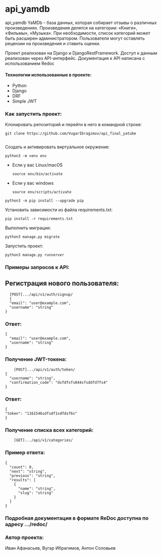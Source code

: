 # api_yamdb
api_yamdb
YaMDb - база данных, которая собирает отзывы о различных произведениях. Произведения делятся на категории: «Книги», «Фильмы», «Музыка». При необходимости, список категорий может быть расширен администратором. Пользователи могут оставлять рецензии на произведения и ставить оценки.

Проект реализован на Django и DjangoRestFramework. Доступ к данным реализован через API-интерфейс. Документация к API написана с использованием Redoc
#### Технологии использованные в проекте:

* Python
* Django
* DRF
* Simple JWT

### Как запустить проект:

Клонировать репозиторий и перейти в него в командной строке:

```
git clone https://github.com/VugarIbragimov/api_final_yatube
```

```
```
Cоздать и активировать виртуальное окружение:

```
python3 -m venv env
```

* Если у вас Linux/macOS

    ```
    source env/bin/activate
    ```

* Если у вас windows

    ```
    source env/scripts/activate
    ```

```
python3 -m pip install --upgrade pip
```

Установить зависимости из файла requirements.txt:

```
pip install -r requirements.txt
```

Выполнить миграции:

```
python3 manage.py migrate
```

Запустить проект:

```
python3 manage.py runserver
```
### Примеры запросов к API:
 
 ## Регистрация нового пользователя:
```
  [POST].../api/v1/auth/signup/
  {
  "email": "user@example.com",
  "username": "string"
}
```
### Ответ:
```
{
  "email": "user@example.com",
  "username": "string"
}
```
### Получение JWT-токена:
```
    [POST].../api/v1/auth/token/
{
  "username": "string",
  "confirmation_code": "dsfdfsfs844sfsddfd7fs4"
}
```

### Ответ:
```
{
"token": "1161546sdfsdf1sdfdsf6s"
}
```
### Получение списка всех категорий:
```
    [GET].../api/v1/categories/
```
### Пример ответа:
```
{
  "count": 0,
  "next": "string",
  "previous": "string",
  "results": [
    {
      "name": "string",
      "slug": "string"
    }
  ]
}
```


### Подробная документация в формате ReDoc доступна по адресу .../redoc/

### Автор проекта:

Иван Афанасьев, Вугар Ибрагимов, Антон Соловьев

